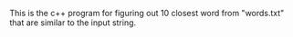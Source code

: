 This is the c++ program for figuring out 10 closest word from "words.txt" that are similar to  the input string. 
